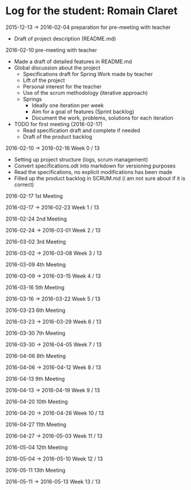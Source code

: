 # Log for the student: Romain Claret

2015-12-13 -> 2016-02-04 preparation for pre-meeting with teacher
  - Draft of project description (README.md)

2016-02-10 pre-meeting with teacher
  - Made a draft of detailed features in README.md
  - Global discussion about the project
    - Specifications draft for Spring Work made by teacher
    - Lift of the project
    - Personal interest for the teacher
    - Use of the scrum methodology (iterative approach)
    - Springs
      - Ideally one iteration per week
      - Aim for a goal of features (Sprint backlog)
      - Document the work, problems, solutions for each iteration
  - TODO for first meeting (2016-02-17)
    - Read specification draft and complete if needed
    - Draft of the product backlog

2016-02-10 -> 2016-02-16 Week 0 / 13
  - Setting up project structure (logs, scrum management)
  - Convert specifications.odt into markdown for versioning purposes
  - Read the specifications, no explicit modifications has been made
  - Filled up the product backlog in SCRUM.md (i am not sure about if it is correct)

2016-02-17 1st Meeting

2016-02-17 -> 2016-02-23 Week 1 / 13

2016-02-24 2nd Meeting

2016-02-24 -> 2016-03-01 Week 2 / 13

2016-03-02 3rd Meeting

2016-03-02 -> 2016-03-08 Week 3 / 13

2016-03-09 4th Meeting

2016-03-09 -> 2016-03-15 Week 4 / 13

2016-03-16 5th Meeting

2016-03-16 -> 2016-03-22 Week 5 / 13

2016-03-23 6th Meeting

2016-03-23 -> 2016-03-29 Week 6 / 13

2016-03-30 7th Meeting

2016-03-30 -> 2016-04-05 Week 7 / 13

2016-04-06 8th Meeting

2016-04-06 -> 2016-04-12 Week 8 / 13

2016-04-13 9th Meeting

2016-04-13 -> 2016-04-19 Week 9 / 13

2016-04-20 10th Meeting

2016-04-20 -> 2016-04-26 Week 10 / 13

2016-04-27 11th Meeting

2016-04-27 -> 2016-05-03 Week 11 / 13

2016-05-04 12th Meeting

2016-05-04 -> 2016-05-10 Week 12 / 13

2016-05-11 13th Meeting

2016-05-11 -> 2016-05-13 Week 13 / 13

